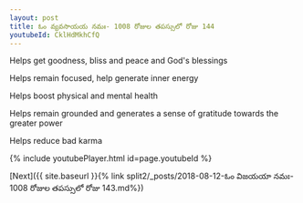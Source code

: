 ```yaml
---
layout: post
title: ఓం వ్యవసాయయ నమః- 1008 రోజుల తపస్సులో రోజు 144
youtubeId: CklHdMkhCfQ
---
```

 
 
Helps get goodness, bliss and peace and God's blessings
 
Helps remain focused, help generate inner energy 
 
Helps boost physical and mental health 
 
Helps remain grounded and generates a sense of gratitude towards the greater power 
 
Helps reduce bad karma
 
 
 
 


{% include youtubePlayer.html id=page.youtubeId %}
 
[Next]({{ site.baseurl }}{% link  split2/_posts/2018-08-12-ఓం విజయయా నమః- 1008 రోజుల తపస్సులో రోజు 143.md%})
 

